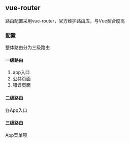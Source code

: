 ## vue-router

路由配置采用vue-router，官方维护路由库，与Vue契合度高

### 配置

整体路由分为三级路由

#### 一级路由

1. app入口
2. 公共页面
3. 错误页面

#### 二级路由

各App入口

#### 三级路由

App菜单项
